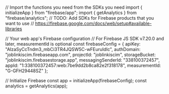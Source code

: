 // Import the functions you need from the SDKs you need
import { initializeApp } from "firebase/app";
import { getAnalytics } from "firebase/analytics";
// TODO: Add SDKs for Firebase products that you want to use
// https://firebase.google.com/docs/web/setup#available-libraries

// Your web app's Firebase configuration
// For Firebase JS SDK v7.20.0 and later, measurementId is optional
const firebaseConfig = {
  apiKey: "AIzaSyCcTndm3_mbCi3TR4JQSW5C-wFEuruIdIc",
  authDomain: "joblinkiscim.firebaseapp.com",
  projectId: "joblinkiscim",
  storageBucket: "joblinkiscim.firebasestorage.app",
  messagingSenderId: "338100372457",
  appId: "1:338100372457:web:7be9dd2b8ca82e2f318178",
  measurementId: "G-GFH29448SZ"
};

// Initialize Firebase
const app = initializeApp(firebaseConfig);
const analytics = getAnalytics(app);